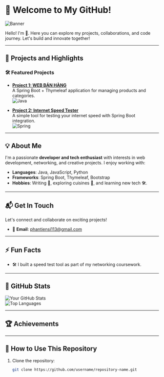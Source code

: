 # 🚀 Welcome to My GitHub!  
![Banner](https://via.placeholder.com/1200x300.png?text=Welcome+to+My+GitHub+Page!)

Hello! I'm **<Your Name>** 👋. Here you can explore my projects, collaborations, and code journey. Let's build and innovate together!

---

## 📂 **Projects and Highlights**  
### 🛠️ Featured Projects  
- **[Project 1: WEB BÁN HÀNG]([https://github.com/username/project-1](https://github.com/SiPhan1/Nhom21_DoAnJava))**  
  A Spring Boot + Thymeleaf application for managing products and categories.  
  ![Java](https://img.shields.io/badge/Java-ED8B00?style=for-the-badge&logo=java&logoColor=white)

- **[Project 2: Internet Speed Tester](https://github.com/username/project-2)**  
  A simple tool for testing your internet speed with Spring Boot integration.  
  ![Spring](https://img.shields.io/badge/Spring-6DB33F?style=for-the-badge&logo=spring&logoColor=white)


---

## 💡 **About Me**  
I'm a passionate **developer and tech enthusiast** with interests in web development, networking, and creative projects. I enjoy working with:
- **Languages**: Java, JavaScript, Python
- **Frameworks**: Spring Boot, Thymeleaf, Bootstrap  
- **Hobbies**: Writing 📖, exploring cuisines 🍜, and learning new tech 🛠️.

---

## 📬 **Get In Touch**  
Let's connect and collaborate on exciting projects! 
- 📧 **Email**: phantiensi113@gmail.com

---

## ⚡ **Fun Facts**  
- 🛠️ I built a speed test tool as part of my networking coursework.

---

## 🎯 **GitHub Stats**
![Your GitHub Stats](https://github-readme-stats.vercel.app/api?username=yourusername&show_icons=true&theme=radical)  
![Top Languages](https://github-readme-stats.vercel.app/api/top-langs/?username=yourusername&layout=compact&theme=radical)

---

## 🏆 **Achievements**

---

## 📝 **How to Use This Repository**
1. Clone the repository:  
   ```bash
   git clone https://github.com/username/repository-name.git
